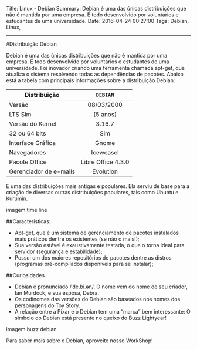Title: Linux - Debian
Summary: Debian é uma das únicas distribuições que não é mantida por uma empresa. É todo desenvolvido por voluntários e estudantes de uma universidade.
Date: 2016-04-24 00:27:00
Tags: Debian, Linux,

---
#Distribuição Debian

Debian é uma das únicas distribuições que não é mantida por uma empresa. É todo desenvolvido por voluntários e estudantes de uma universidade. Foi inovador criando uma ferramenta chamada apt-get, que atualiza o sistema resolvendo todas as dependências de pacotes. 
Abaixo está a tabela com principais informações sobre a distribuição Debian:

Distribuição | `DEBIAN`
| ------------- |:-------------:|
Versão | 08/03/2000
LTS Sim | (5 anos)
Versão do Kernel | 3.16.7
32 ou 64 bits | Sim
Interface Gráfica | Gnome
Navegadores | Iceweasel
Pacote Office | Libre Office 4.3.0
Gerenciador de e-mails | Evolution

É uma das distribuições mais antigas e populares. Ela serviu de base para a criação de diversas outras distribuições populares, tais como Ubuntu e Kurumin.

imagem time line<p> </p>

##Caracteristicas:<p> </p>

<ul>
<li>Apt-get, que é um sistema de gerenciamento de pacotes instalados mais práticos dentre os existentes (se não o mais!);</li>
<li>Sua versão estável é exaustivamente testada, o que o torna ideal para servidor (segurança e estabilidade);</li>
<li>Possui um dos maiores repositórios de pacotes dentre as distros (programas pré-compilados disponíveis para se instalar);</li>
</ul>
<p> </p>
 
##Curiosidades<p> </p>

<ul>
<li>Debian é pronunciado /ˈde.bi.ən/. O nome vem do nome de seu criador, Ian Murdock, e sua esposa, Debra.</li>
<li>Os codinomes das versões do Debian são baseados nos nomes dos personagens do Toy Story.</li>
<li>A relação entre a Pixar e o Debian tem uma “marca” bem interessante: O simbolo do Debian está presente no queixo do Buzz Lightyear!</li>
</ul>
<p> </p>
 
imagem buzz debian

Para saber mais sobre o Debian, aproveite nosso WorkShop!
